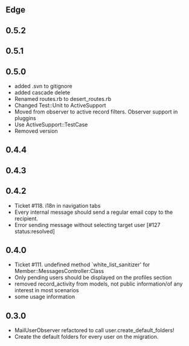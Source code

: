 Edge
----

0.5.2
----

0.5.1
----

0.5.0
----
* added .svn to gitignore
* added cascade delete
* Renamed routes.rb to desert_routes.rb
* Changed Test::Unit to ActiveSupport
* Moved from observer to active record filters. Observer support in pluggins
* Use ActiveSupport::TestCase
* Removed version

0.4.4
----

0.4.3
----

0.4.2
----
* Ticket #118. i18n in navigation tabs
* Every internal message should send a regular email copy to the recipient.
* Error sending message without selecting target user [#127 status:resolved]

0.4.0
----
* Ticket #111. undefined method `white_list_sanitizer' for Member::MessagesController:Class
* Only pending users should be displayed on the profiles section
* removed record_activity from models, not public information/of any interest in most scenarios
* some usage information

0.3.0
----
* MailUserObserver refactored to call user.create_default_folders!
* Create the default folders for every user on the migration.